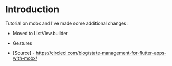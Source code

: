 # Introduction 
Tutorial on mobx and I've made some additional changes :

- Moved to ListView.builder

- Gestures

- [Source] - https://circleci.com/blog/state-management-for-flutter-apps-with-mobx/
